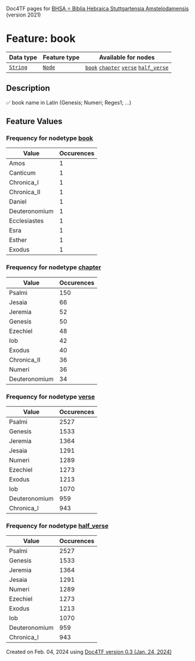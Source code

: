 Doc4TF pages for [BHSA = Biblia Hebraica Stuttgartensia Amstelodamensis](https://github.com/etcbc/BHSA/tree/master/tf) (version 2021)
# Feature: book
Data type|Feature type|Available for nodes
---|---|---
[`String`](featurebydatatype.md#string)|[`Node`](featurebytype.md#node)| [`book`](featurebynodetype.md#book)  [`chapter`](featurebynodetype.md#chapter)  [`verse`](featurebynodetype.md#verse)  [`half_verse`](featurebynodetype.md#half_verse) 
## Description
✅ book name in Latin (Genesis; Numeri; Reges1; ...)
## Feature Values
### Frequency for nodetype [book](featurebynodetype.md#book)
Value|Occurences
---|---
Amos|1
Canticum|1
Chronica_I|1
Chronica_II|1
Daniel|1
Deuteronomium|1
Ecclesiastes|1
Esra|1
Esther|1
Exodus|1
### Frequency for nodetype [chapter](featurebynodetype.md#chapter)
Value|Occurences
---|---
Psalmi|150
Jesaia|66
Jeremia|52
Genesis|50
Ezechiel|48
Iob|42
Exodus|40
Chronica_II|36
Numeri|36
Deuteronomium|34
### Frequency for nodetype [verse](featurebynodetype.md#verse)
Value|Occurences
---|---
Psalmi|2527
Genesis|1533
Jeremia|1364
Jesaia|1291
Numeri|1289
Ezechiel|1273
Exodus|1213
Iob|1070
Deuteronomium|959
Chronica_I|943
### Frequency for nodetype [half_verse](featurebynodetype.md#half_verse)
Value|Occurences
---|---
Psalmi|2527
Genesis|1533
Jeremia|1364
Jesaia|1291
Numeri|1289
Ezechiel|1273
Exodus|1213
Iob|1070
Deuteronomium|959
Chronica_I|943
 

Created on Feb. 04, 2024 using [Doc4TF  version 0.3 (Jan. 24, 2024)](https://github.com/tonyjurg/Doc4TF) 